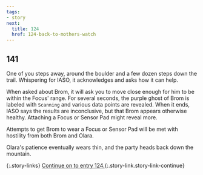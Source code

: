 ```yaml
---
tags:
- story
next:
  title: 124
  href: 124-back-to-mothers-watch
---
```


## 141

One of you steps away, around the boulder and a few dozen steps down the trail.
Whispering for IASO, it acknowledges and asks how it can help.

When asked about Brom, it will ask you to move close enough for him to be within the Focus' range.
For several seconds, the purple ghost of Brom is labeled with `Scanning` and various data points are revealed.
When it ends, IASO says the results are inconclusive, but that Brom appears otherwise healthy.
Attaching a Focus or Sensor Pad might reveal more.

Attempts to get Brom to wear a Focus or Sensor Pad will be met with hostility from both Brom and Olara.

Olara's patience eventually wears thin, and the party heads back down the mountain.

{:.story-links}
[Continue on to entry 124.](124-back-to-mothers-watch.md){:.story-link.story-link-continue}
